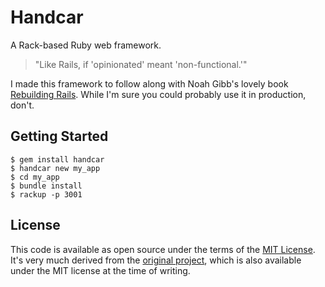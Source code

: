 # Handcar

A Rack-based Ruby web framework.

> "Like Rails, if 'opinionated' meant 'non-functional.'"

I made this framework to follow along with Noah Gibb's lovely book [Rebuilding Rails](https://rebuilding-rails.com/). While I'm sure you could probably use it in production, don't.


## Getting Started

    $ gem install handcar
    $ handcar new my_app
    $ cd my_app
    $ bundle install
    $ rackup -p 3001


## License

This code is available as open source under the terms of the [MIT License](https://opensource.org/licenses/MIT). It's very much derived from the [original project](https://github.com/noahgibbs/rulers), which is also available under the MIT license at the time of writing.